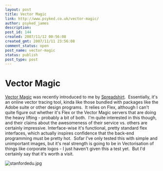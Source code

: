 ```yaml
---
layout: post
title: Vector Magic
link: http://www.psyked.co.uk/vector-magic/
author: psyked_james
description: 
post_id: 144
created: 2007/11/12 00:56:08
created_gmt: 2007/11/11 23:56:08
comment_status: open
post_name: vector-magic
status: publish
post_type: post
---
```


# Vector Magic

[Vector Magic](http://vectormagic.stanford.edu/) was recently introduced to me by [Spreadshirt](http://www.spreadshirt.com).  Essentially, it's an online vector tracing tool, kinda like those bundled with packages like the Adobe suite or other design programs.  It relies on Flex, although I can't quite figure out whether it's Flex or the Vector Magic servers that are doing the heavy lifting - probably a bit of both.  I'm quite interested in this though, and their claims about the awesomeness of their service vs. others are certainly impressive. Interface-wise it's functional, pretty standard flex interfaces, which actually inspires confidence that the back-end programming must be pretty hot.  Sofar I've only tested this with simple and unimportant images, but it's real strength is going to be in Vectorisation of things like corporate logos - I just haven't given this a test yet.  But I'd certainly say that it's worth a visit. 

![stanfordedu.jpg](http://uploads.psyked.co.uk/2007/11/stanfordedu.jpg)